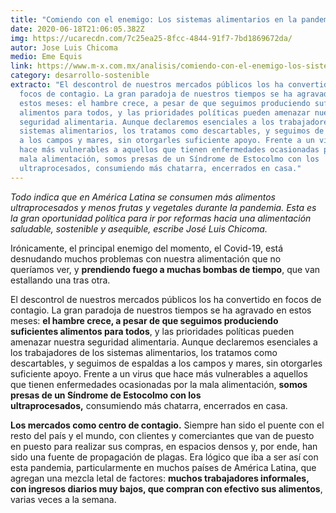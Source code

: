 ```yaml
---
title: "Comiendo con el enemigo: Los sistemas alimentarios en la pandemia"
date: 2020-06-18T21:06:05.382Z
img: https://ucarecdn.com/7c25ea25-8fcc-4844-91f7-7bd1869672da/
autor: Jose Luis Chicoma
medio: Eme Equis
link: https://www.m-x.com.mx/analisis/comiendo-con-el-enemigo-los-sistemas-alimentarios-en-la-pandemia?utm_source=TW&utm_medium=ANALISIS&utm_campaign=CHICOMA
category: desarrollo-sostenible
extracto: "El descontrol de nuestros mercados públicos los ha convertido en
  focos de contagio. La gran paradoja de nuestros tiempos se ha agravado en
  estos meses: el hambre crece, a pesar de que seguimos produciendo suficientes
  alimentos para todos, y las prioridades políticas pueden amenazar nuestra
  seguridad alimentaria. Aunque declaremos esenciales a los trabajadores de los
  sistemas alimentarios, los tratamos como descartables, y seguimos de espaldas
  a los campos y mares, sin otorgarles suficiente apoyo. Frente a un virus que
  hace más vulnerables a aquellos que tienen enfermedades ocasionadas por la
  mala alimentación, somos presas de un Síndrome de Estocolmo con los
  ultraprocesados, consumiendo más chatarra, encerrados en casa."
---
```

*Todo indica que en América Latina se consumen más alimentos ultraprocesados y menos frutas y vegetales durante la pandemia. Esta es la gran oportunidad política para ir por reformas hacia una alimentación saludable, sostenible y asequible, escribe José Luis Chicoma.*

Irónicamente, el principal enemigo del momento, el Covid-19, está desnudando muchos problemas con nuestra alimentación que no queríamos ver, y **prendiendo fuego a muchas bombas de tiempo**, que van estallando una tras otra.

El descontrol de nuestros mercados públicos los ha convertido en focos de contagio. La gran paradoja de nuestros tiempos se ha agravado en estos meses: **el hambre crece, a pesar de que seguimos produciendo suficientes alimentos para todos**, y las prioridades políticas pueden amenazar nuestra seguridad alimentaria. Aunque declaremos esenciales a los trabajadores de los sistemas alimentarios, los tratamos como descartables, y seguimos de espaldas a los campos y mares, sin otorgarles suficiente apoyo. Frente a un virus que hace más vulnerables a aquellos que tienen enfermedades ocasionadas por la mala alimentación, **somos presas de un Síndrome de Estocolmo con los ultraprocesados,** consumiendo más chatarra, encerrados en casa.

**Los mercados como centro de contagio.** Siempre han sido el puente con el resto del país y el mundo, con clientes y comerciantes que van de puesto en puesto para realizar sus compras, en espacios densos y, por ende, han sido una fuente de propagación de plagas. Era lógico que iba a ser así con esta pandemia, particularmente en muchos países de América Latina, que agregan una mezcla letal de factores: **muchos trabajadores informales, con ingresos diarios muy bajos, que compran con efectivo sus alimentos**, varias veces a la semana.